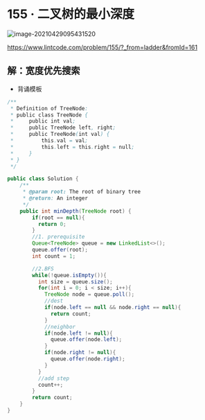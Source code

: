 # 155 · 二叉树的最小深度

![image-20210429095431520](https://raw.githubusercontent.com/TWDH/Leetcode-From-Zero/pictures/img/image-20210429095431520.png)

https://www.lintcode.com/problem/155/?_from=ladder&fromId=161

## 解：宽度优先搜索

* 背诵模板

```java
/**
 * Definition of TreeNode:
 * public class TreeNode {
 *     public int val;
 *     public TreeNode left, right;
 *     public TreeNode(int val) {
 *         this.val = val;
 *         this.left = this.right = null;
 *     }
 * }
 */

public class Solution {
    /**
     * @param root: The root of binary tree
     * @return: An integer
     */
    public int minDepth(TreeNode root) {
        if(root == null){
          return 0;
        }
        //1. prerequisite
        Queue<TreeNode> queue = new LinkedList<>();
        queue.offer(root);
        int count = 1;

        //2.BFS
        while(!queue.isEmpty()){
          int size = queue.size();
          for(int i = 0; i < size; i++){
            TreeNode node = queue.poll();
            //dest
            if(node.left == null && node.right == null){
              return count;
            }
            //neighbor
            if(node.left != null){
              queue.offer(node.left);
            }
            if(node.right != null){
              queue.offer(node.right);
            }
          }
          //add step
          count++;
        }
        return count;
    }
}
```

